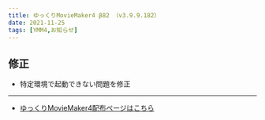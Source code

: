 ```yaml
---
title: ゆっくりMovieMaker4 β82 （v3.9.9.182）
date: 2021-11-25
tags: [YMM4,お知らせ]
---
```

## 修正
- 特定環境で起動できない問題を修正

---

- [ゆっくりMovieMaker4配布ページはこちら](../index.md)
